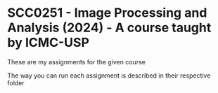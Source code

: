 # SCC0251 - Image Processing and Analysis (2024) - A course taught by ICMC-USP
These are my assignments for the given course

The way you can run each assignment is described in their respective folder

